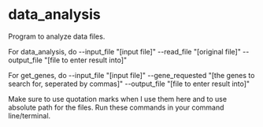 # data_analysis
Program to analyze data files.

For data_analysis, do --input_file "[input file]" --read_file "[original file]" --output_file "[file to enter result into]"

For get_genes, do --input_file "[input file]" --gene_requested "[the genes to search for, seperated by commas]" --output_file "[file to enter result into]"

Make sure to use quotation marks when I use them here and to use absolute path for the files. Run these commands in your command line/terminal.

